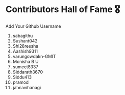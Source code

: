 # Contributors Hall of Fame 🎖
Add Your Github Username

1. sabagithu
2. Sushant042
3. Shi28reesha
4. Aashish9311
5. varungowdakn-GMIT
6. Monisha B U
7. sumeet8337
6. Siddarath3670
7. Siddu413
8. pramod
9. jahnavihanagi







